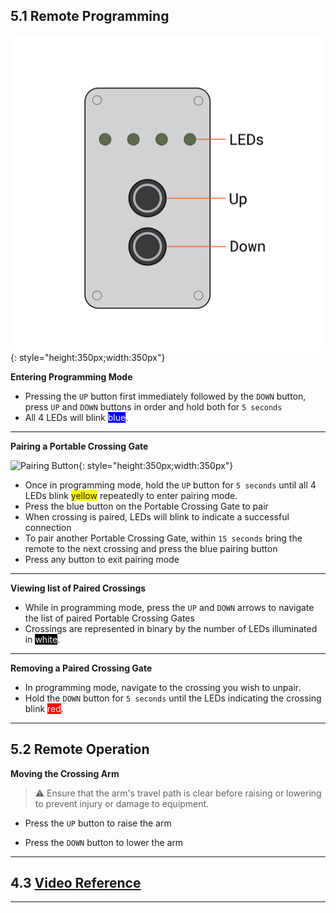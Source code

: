 ## 5.1 Remote Programming

![Portable Crossing Gate Remote](assets/Remote-01.png){: style="height:350px;width:350px"}

**Entering Programming Mode**

* Pressing the ``UP`` button first immediately followed by the ``DOWN`` button, press ``UP`` and ``DOWN`` buttons in order and hold both for ``5 seconds``
* All 4 LEDs will blink <span style="background-color:rgb(0, 0, 255)"><span style="color:white;">blue</span></span>.

---

**Pairing a Portable Crossing Gate**

![Pairing Button](assets/remote-pair.png){: style="height:350px;width:350px"}

* Once in programming mode, hold the ``UP`` button for ``5 seconds`` until all 4 LEDs blink <span style="background-color:rgb(255, 251, 0)">yellow</span> repeatedly to enter pairing mode.
* Press the blue button on the Portable Crossing Gate to pair
* When crossing is paired, LEDs will blink to indicate a successful connection
* To pair another Portable Crossing Gate, within ``15 seconds`` bring the remote to the next crossing and press the blue pairing button
* Press any button to exit pairing mode
---

**Viewing list of Paired Crossings**

* While in programming mode, press the ``UP`` and ``DOWN`` arrows to navigate the list of paired Portable Crossing Gates
* Crossings are represented in binary by the number of LEDs illuminated in <span style="background-color:rgb(0, 0, 0)"><span style="color:white;">white</span></span>.

---

**Removing a Paired Crossing Gate**

* In programming mode, navigate to the crossing you wish to unpair.
* Hold the ``DOWN`` button for ``5 seconds`` until the LEDs indicating the crossing blink <span style="background-color:rgb(255, 0, 0)"><span style="color:white;">red</span></span>.

---

## 5.2 Remote Operation
  
**Moving the Crossing Arm**

> ⚠️ Ensure that the arm's travel path is clear before raising or lowering to prevent injury or damage to equipment.

* Press the ``UP`` button to raise the arm

* Press the ``DOWN`` button to lower the arm

---

## 4.3 [Video Reference](https://drive.google.com/drive/folders/1m8iu9sO9QyP0LjTphAF3QGKxYsJJ6iOA?usp=drive_link)

---
